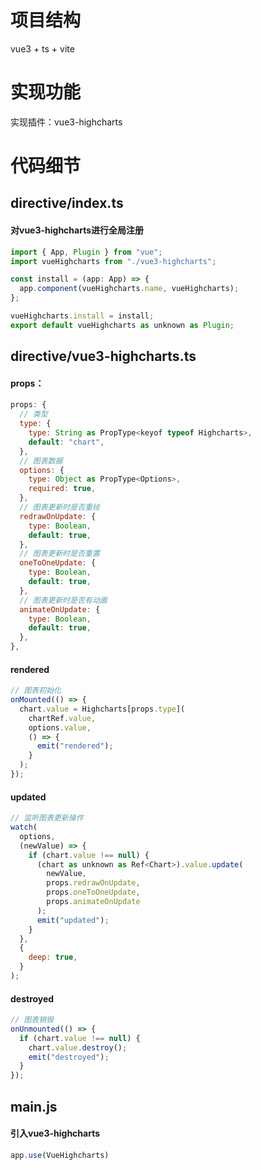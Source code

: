# 项目结构
vue3 + ts + vite

# 实现功能
实现插件：vue3-highcharts

# 代码细节

## directive/index.ts
#### 对vue3-highcharts进行全局注册

```js
import { App, Plugin } from "vue";
import vueHighcharts from "./vue3-highcharts";

const install = (app: App) => {
  app.component(vueHighcharts.name, vueHighcharts);
};

vueHighcharts.install = install;
export default vueHighcharts as unknown as Plugin;
```

## directive/vue3-highcharts.ts

#### props：

```js
props: {
  // 类型
  type: {
    type: String as PropType<keyof typeof Highcharts>,
    default: "chart",
  },
  // 图表数据
  options: {
    type: Object as PropType<Options>,
    required: true,
  },
  // 图表更新时是否重绘
  redrawOnUpdate: {
    type: Boolean,
    default: true,
  },
  // 图表更新时是否重置
  oneToOneUpdate: {
    type: Boolean,
    default: true,
  },
  // 图表更新时是否有动画
  animateOnUpdate: {
    type: Boolean,
    default: true,
  },
},
```

#### rendered

```js
// 图表初始化
onMounted(() => {
  chart.value = Highcharts[props.type](
    chartRef.value,
    options.value,
    () => {
      emit("rendered");
    }
  );
});
```

#### updated

```js
// 监听图表更新操作
watch(
  options,
  (newValue) => {
    if (chart.value !== null) {
      (chart as unknown as Ref<Chart>).value.update(
        newValue,
        props.redrawOnUpdate,
        props.oneToOneUpdate,
        props.animateOnUpdate
      );
      emit("updated");
    }
  },
  {
    deep: true,
  }
);
```

#### destroyed

```js
// 图表销毁
onUnmounted(() => {
  if (chart.value !== null) {
    chart.value.destroy();
    emit("destroyed");
  }
});
```

## main.js

#### 引入vue3-highcharts

```js
app.use(VueHighcharts)
```

